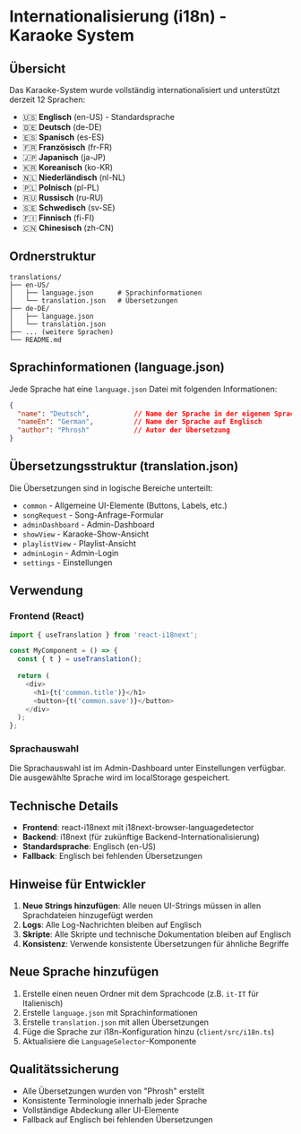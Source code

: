 # Internationalisierung (i18n) - Karaoke System

## Übersicht

Das Karaoke-System wurde vollständig internationalisiert und unterstützt derzeit 12 Sprachen:

- 🇺🇸 **Englisch** (en-US) - Standardsprache
- 🇩🇪 **Deutsch** (de-DE)
- 🇪🇸 **Spanisch** (es-ES)
- 🇫🇷 **Französisch** (fr-FR)
- 🇯🇵 **Japanisch** (ja-JP)
- 🇰🇷 **Koreanisch** (ko-KR)
- 🇳🇱 **Niederländisch** (nl-NL)
- 🇵🇱 **Polnisch** (pl-PL)
- 🇷🇺 **Russisch** (ru-RU)
- 🇸🇪 **Schwedisch** (sv-SE)
- 🇫🇮 **Finnisch** (fi-FI)
- 🇨🇳 **Chinesisch** (zh-CN)

## Ordnerstruktur

```
translations/
├── en-US/
│   ├── language.json      # Sprachinformationen
│   └── translation.json   # Übersetzungen
├── de-DE/
│   ├── language.json
│   └── translation.json
├── ... (weitere Sprachen)
└── README.md
```

## Sprachinformationen (language.json)

Jede Sprache hat eine `language.json` Datei mit folgenden Informationen:

```json
{
  "name": "Deutsch",           // Name der Sprache in der eigenen Sprache
  "nameEn": "German",          // Name der Sprache auf Englisch
  "author": "Phrosh"           // Autor der Übersetzung
}
```

## Übersetzungsstruktur (translation.json)

Die Übersetzungen sind in logische Bereiche unterteilt:

- `common` - Allgemeine UI-Elemente (Buttons, Labels, etc.)
- `songRequest` - Song-Anfrage-Formular
- `adminDashboard` - Admin-Dashboard
- `showView` - Karaoke-Show-Ansicht
- `playlistView` - Playlist-Ansicht
- `adminLogin` - Admin-Login
- `settings` - Einstellungen

## Verwendung

### Frontend (React)

```typescript
import { useTranslation } from 'react-i18next';

const MyComponent = () => {
  const { t } = useTranslation();
  
  return (
    <div>
      <h1>{t('common.title')}</h1>
      <button>{t('common.save')}</button>
    </div>
  );
};
```

### Sprachauswahl

Die Sprachauswahl ist im Admin-Dashboard unter Einstellungen verfügbar. Die ausgewählte Sprache wird im localStorage gespeichert.

## Technische Details

- **Frontend**: react-i18next mit i18next-browser-languagedetector
- **Backend**: i18next (für zukünftige Backend-Internationalisierung)
- **Standardsprache**: Englisch (en-US)
- **Fallback**: Englisch bei fehlenden Übersetzungen

## Hinweise für Entwickler

1. **Neue Strings hinzufügen**: Alle neuen UI-Strings müssen in allen Sprachdateien hinzugefügt werden
2. **Logs**: Alle Log-Nachrichten bleiben auf Englisch
3. **Skripte**: Alle Skripte und technische Dokumentation bleiben auf Englisch
4. **Konsistenz**: Verwende konsistente Übersetzungen für ähnliche Begriffe

## Neue Sprache hinzufügen

1. Erstelle einen neuen Ordner mit dem Sprachcode (z.B. `it-IT` für Italienisch)
2. Erstelle `language.json` mit Sprachinformationen
3. Erstelle `translation.json` mit allen Übersetzungen
4. Füge die Sprache zur i18n-Konfiguration hinzu (`client/src/i18n.ts`)
5. Aktualisiere die `LanguageSelector`-Komponente

## Qualitätssicherung

- Alle Übersetzungen wurden von "Phrosh" erstellt
- Konsistente Terminologie innerhalb jeder Sprache
- Vollständige Abdeckung aller UI-Elemente
- Fallback auf Englisch bei fehlenden Übersetzungen
